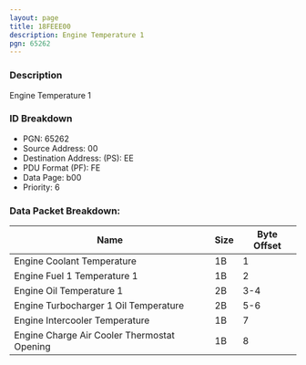 ```yaml
---
layout: page
title: 18FEEE00
description: Engine Temperature 1
pgn: 65262
---
```


### Description

Engine Temperature 1

### ID Breakdown
* PGN: 65262
* Source Address: 00
* Destination Address: (PS): EE
* PDU Format (PF): FE
* Data Page: b00
* Priority: 6

### Data Packet Breakdown:

| Name | Size | Byte Offset |
| ---- | ---- | ----------- |
| Engine Coolant Temperature | 1B | 1 |
| Engine Fuel 1 Temperature 1 | 1B | 2 |
| Engine Oil Temperature 1 | 2B | 3-4 |
| Engine Turbocharger 1 Oil Temperature | 2B | 5-6 |
| Engine Intercooler Temperature | 1B | 7 |
| Engine Charge Air Cooler Thermostat Opening | 1B | 8 |
